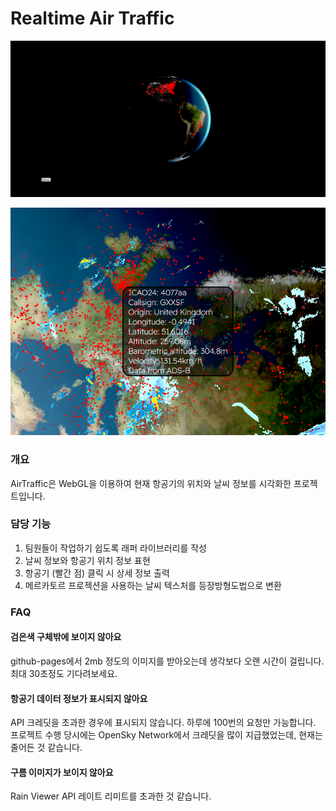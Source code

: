 # Realtime Air Traffic

![image6.png](Realtime%20Air%20Traffic%20f85f26fe2755466d984faa8e05b01b52/image6.png)

![image7.png](Realtime%20Air%20Traffic%20f85f26fe2755466d984faa8e05b01b52/image7.png)

### 개요

AirTraffic은 WebGL을 이용하여 현재 항공기의 위치와 날씨 정보를 시각화한 프로젝트입니다.

### 담당 기능

1. 팀원들이 작업하기 쉽도록 래퍼 라이브러리를 작성
2. 날씨 정보와 항공기 위치 정보 표현
3. 항공기 (빨간 점) 클릭 시 상세 정보 출력
4. 메르카토르 프로젝션을 사용하는 날씨 텍스처를 등장방형도법으로 변환

### FAQ
#### 검은색 구체밖에 보이지 않아요
github-pages에서 2mb 정도의 이미지를 받아오는데 생각보다 오랜 시간이 걸립니다. 최대 30초정도 기다려보세요.

#### 항공기 데이터 정보가 표시되지 않아요
API 크레딧을 초과한 경우에 표시되지 않습니다. 하루에 100번의 요청만 가능합니다. 프로젝트 수행 당시에는 OpenSky Network에서 크레딧을 많이 지급했었는데, 현재는 줄어든 것 같습니다.

#### 구름 이미지가 보이지 않아요
Rain Viewer API 레이트 리미트를 초과한 것 같습니다.
